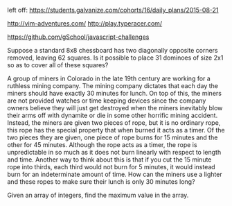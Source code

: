 left off: https://students.galvanize.com/cohorts/16/daily_plans/2015-08-21

http://vim-adventures.com/
http://play.typeracer.com/

https://github.com/gSchool/javascript-challenges


Suppose a standard 8x8 chessboard has two diagonally opposite corners removed, leaving 62 squares. Is it possible to place 31 dominoes of size 2x1 so as to cover all of these squares?


A group of miners in Colorado in the late 19th century are working for a ruthless mining company. The mining company dictates that each day the miners should have exactly 30 minutes for lunch. On top of this, the miners are not provided watches or time keeping devices since the company owners believe they will just get destroyed when the miners inevitably blow their arms off with dynamite or die in some other horrific mining accident. Instead, the miners are given two pieces of rope, but it is no ordinary rope, this rope has the special property that when burned it acts as a timer. Of the two pieces they are given, one piece of rope burns for 15 minutes and the other for 45 minutes. Although the rope acts as a timer, the rope is unpredictable in so much as it does not burn linearly with respect to length and time. Another way to think about this is that if you cut the 15 minute rope into thirds, each third would not burn for 5 minutes, it would instead burn for an indeterminate amount of time. How can the miners use a lighter and these ropes to make sure their lunch is only 30 minutes long?




Given an array of integers, find the maximum value in the array.
